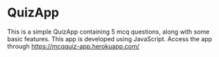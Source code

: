 # QuizApp
This is a simple QuizApp containing 5 mcq questions, along with some basic features. This app is developed using JavaScript. Access the app through https://mcqquiz-app.herokuapp.com/
